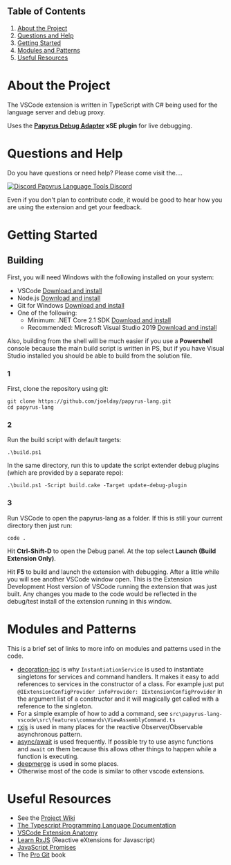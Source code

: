 ## Table of Contents
1. [About the Project](#about-the-project)
1. [Questions and Help](#questions-and-help)
1. [Getting Started](#getting-started)
1. [Modules and Patterns](#modules-and-patterns)
1. [Useful Resources](#useful-resources)

# About the Project

The VSCode extension is written in TypeScript with C# being used for the language server and debug proxy.

Uses the **[Papyrus Debug Adapter](https://github.com/joelday/papyrus-debug-server) xSE plugin** for live debugging.

# Questions and Help

Do you have questions or need help? Please come visit the....

[![Discord](https://img.shields.io/discord/558746231665328139.svg?color=%23738ADB) Papyrus Language Tools Discord](https://discord.gg/E4dWujQ)

Even if you don't plan to contribute code, it would be good to hear how you are using the extension and get your feedback.

# Getting Started

## Building

First, you will need Windows with the following installed on your system:
- VSCode [Download and install](https://code.visualstudio.com/)
- Node.js [Download and install](https://nodejs.org/)
- Git for Windows [Download and install](https://git-scm.com/download/win)
- One of the following:
    - Minimum: .NET Core 2.1 SDK [Download and install](https://dotnet.microsoft.com/download/dotnet-core)
    - Recommended: Microsoft Visual Studio 2019 [Download and install](https://visualstudio.microsoft.com/vs/)

Also, building from the shell will be much easier if you use a **Powershell** console because the main build script is written in PS, but if you have Visual Studio installed you should be able to build from the solution file.

### 1
First, clone the repository using git:
```
git clone https://github.com/joelday/papyrus-lang.git
cd papyrus-lang
```
### 2
Run the build script with default targets:
```
.\build.ps1
```
In the same directory, run this to update the script extender debug plugins (which are provided by a separate repo):
```
.\build.ps1 -Script build.cake -Target update-debug-plugin
```
### 3
Run VSCode to open the papyrus-lang as a folder. If this is still your current directory then just run:
```
code .
```
Hit **Ctrl-Shift-D** to open the Debug panel. At the top select **Launch (Build Extension Only)**.

Hit **F5** to build and launch the extension with debugging. After a little while you will see another VSCode window open. This is the Extension Development Host version of VSCode running the extension that was just built. Any changes you made to the code would be reflected in the debug/test install of the extension running in this window.

# Modules and Patterns

This is a brief set of links to more info on modules and patterns used in the code.

- [decoration-ioc](https://github.com/joelday/decoration-ioc) is why `InstantiationService` is used to instantiate singletons for services and command handlers. It makes it easy to add references to services in the constructor of a class. For example just put `@IExtensionConfigProvider infoProvider: IExtensionConfigProvider` in the argument list of a constructor and it will magically get called with a reference to the singleton.
- For a simple example of how to add a command, see `src\papyrus-lang-vscode\src\features\commands\ViewAssemblyCommand.ts`
- [rxjs](https://www.npmjs.com/package/rxjs) is used in many places for the reactive Observer/Observable asynchronous pattern.
- [async/await](https://javascript.info/async-await) is used frequently. If possible try to use async functions and `await` on them because this allows other things to happen while a function is executing.
- [deepmerge](https://www.npmjs.com/package/deepmerge) is used in some places.
- Otherwise most of the code is similar to other vscode extensions.

# Useful Resources

- See the [Project Wiki](https://github.com/joelday/papyrus-lang/wiki) 
- [The Typescript Programming Language Documentation](https://www.typescriptlang.org/docs/home.html)
- [VSCode Extension Anatomy](https://code.visualstudio.com/api/get-started/extension-anatomy)
- [Learn RxJS](https://www.learnrxjs.io/) (Reactive eXtensions for Javascript)
- [JavaScript Promises](https://javascript.info/async)
- The [Pro Git](https://git-scm.com/book/en/v2/) book